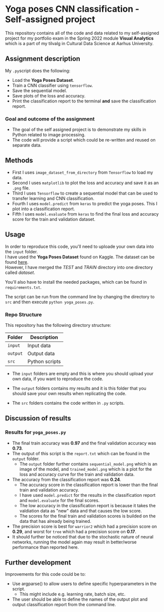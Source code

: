 # Yoga poses CNN classification - Self-assigned project
This repository contains all of the code and data related to my self-assigned project for my portfolio exam in the Spring 2022 module **Visual Analytics** which is a part of my tilvalg in Cultural Data Science at Aarhus University.  


## Assignment description 
My ```.py```script does the following:
- Load the **Yoga Poses Dataset**.
- Train a CNN classifier using ```tensorflow```.
- Save the sequential model.
- Save plots of the loss and accuracy.
- Print the classification report to the terminal **and** save the classification report.


### Goal and outcome of the assignment
- The goal of the self assigned project is to demonstrate my skills in Python related to image processing. 
- The code will provide a script which could be re-written and reused on separate data.


## Methods  
- First I uses ```image_dataset_from_directory``` from ```Tensorflow``` to load my data.
- Second I uses ```matplotlib``` to plot the loss and accuracy and save it as an ```.png``` file. 
- Third I uses ```Tensorflow``` to create a sequential model that can be used to transfer learning and CNN classification.
- Fourth I uses ```model.predict``` from ```keras``` to predict the yoga poses. This I plot into a classification report. 
- Fifth I uses ```model.evaluate``` from ```keras``` to find the final loss and accuracy score for the train and validation dataset.


## Usage    
In order to reproduce this code, you'll need to uploade your own data into the ```input``` folder.  
I have used the **Yoga Poses Dataset** found on Kaggle. The dataset can be found [here](https://www.kaggle.com/datasets/niharika41298/yoga-poses-dataset).   
However, I have merged the *TEST* and *TRAIN* directory into one directory called *dataset*. 

You'll also have to install the needed packages, which can be found in ```requirements.txt```.    

The script can be run from the command line by changing the directory to ```src``` and then execute ```python yoga_poses.py```.


### Repo Structure  
This repository has the following directory structure:  

| **Folder** | **Description** |
| ----------- | ----------- |
| ```input``` | Input data |
| ```output``` | Output data |
| ```src``` | Python scripts |


- The ```input``` folders are empty and this is where you should upload your own data, if you want to reproduce the code.

- The ```output``` folders contains my results and it is this folder that you should save your own results when replicating the code. 

- The ```src``` folders contains the code written in ```.py``` scripts. 


## Discussion of results 
### Results for ```yoga_poses.py```  
- The final train accuracy was **0.97** and the final validation accuracy was **0.73**.
- The output of this script is the ```report.txt``` which can be found in the ```output``` folder.   
  - The ```output``` folder further contains ```sequential_model.png``` which is an image of the model, and ```trained_model.png``` which is a plot for the loss and accuracy curve for the train and validation data.
- The accuracy from the classification report was **0.24**.
  - The accuracy score in the classification report is lower than the final train and validation accuracy. 
  - I have used ```model.predict``` for the results in the classification report and ```model.evaluate``` for the final scores.
  - The low accuracy in the classification report is because it takes the valdiation data as "new" data and that causes the low score. 
  - The scores for the final train and validation scores is builded on the data that has already being trained. 
- The precision score is best for ```warrior2``` which had a precision score on **0.29**, and worst for ```tree``` which had a precision score on **0.17**.  
- It should further be noticed that due to the stochastic nature of neural networks, running the model again may result in better/worse performance than reported here. 


## Further development 
Improvements for this code could be to: 
- Use argparse() to allow users to define specific hyperparameters in the script.
  - This might include e.g. learning rate, batch size, etc.
- The user should be able to define the names of the output plot and output classification report from the command line.
